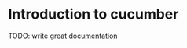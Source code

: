 # Introduction to cucumber

TODO: write [great documentation](http://jacobian.org/writing/what-to-write/)
